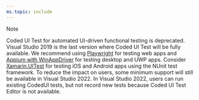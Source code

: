 ```yaml
---
ms.topic: include
---
```

> [!NOTE]
> Coded UI Test for automated UI-driven functional testing is deprecated. Visual Studio 2019 is the last version where Coded UI Test will be fully available. We recommend using [Playwright](https://playwright.dev/) for testing web apps and [Appium with WinAppDriver](https://github.com/Microsoft/WinAppDriver) for testing desktop and UWP apps. Consider [Xamarin.UITest](/appcenter/test-cloud/uitest/) for testing iOS and Android apps using the NUnit test framework. To reduce the impact on users, some minimum support will still be available in Visual Studio 2022. In Visual Studio 2022, users can run existing CodedUI tests, but not record new tests because Coded UI Test Editor is not available.
